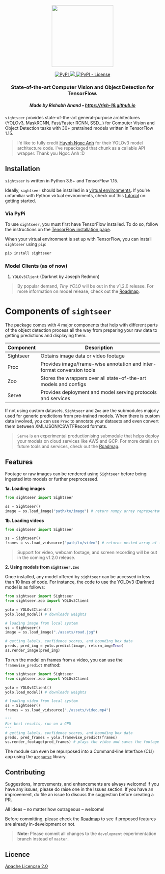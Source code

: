 <p align="center">
    <br>
	<img src="https://github.com/rish-16/sight/blob/master/Assets/logo.png?raw=true" width=200>
    <br>
<p>

<p align="center">
    <a href="https://pypi.org/project/sightseer/">
        <img alt="PyPI" src="https://img.shields.io/pypi/v/sightseer?color=%231dd1a1">
    </a>
    <a href="https://pepy.tech/project/sightseer">
        <img alr="PyPi - Downloads" src="https://pepy.tech/badge/sightseer">
    </a>
    <a href="https://github.com/rish-16/sight/blob/master/LICENSE">
		<img alt="PyPI - License" src="https://img.shields.io/pypi/l/sightseer?color=%23feca57">
    </a>
</p>

<h3 align="center">
<p>State-of-the-art Computer Vision and Object Detection for TensorFlow.</p>
</h3>

<h5 align="center">
<p>Made by Rishabh Anand • <a href="https://rish-16.github.io">https://rish-16.github.io</a></p>
</h5>

`sightseer` provides state-of-the-art general-purpose architectures (YOLOv3, MaskRCNN, Fast/Faster RCNN, SSD...) for Computer Vision and Object Detection tasks with 30+ pretrained models written in TensorFlow 1.15.

> I'd like to fully credit [Huynh Ngoc Anh](https://github.com/experiencor) for their YOLOv3 model architecture code. I've repackaged that chunk as a callable API wrapper. Thank you Ngoc Anh :D

## Installation

`sightseer` is written in Python 3.5+ and TensorFlow 1.15. 

Ideally, `sightseer` should be installed in a [virtual environments](https://docs.python.org/3/library/venv.html). If you're unfamiliar with Python virtual environments, check out this [tutorial](https://packaging.python.org/guides/installing-using-pip-and-virtual-environments/) on getting started.

### Via PyPi

To use `sightseer`, you must first have TensorFlow installed. To do so, follow the instructions on the [TensorFlow installation page](https://www.tensorflow.org/install/pip?lang=python3).

When your virtual environment is set up with TensorFlow, you can install `sightseer` using `pip`:

```bash
pip install sightseer
```

### Model Clients (as of now)

1. `YOLOv3Client` (Darknet by Joseph Redmon)

> By popular demand, *Tiny YOLO* will be out in the v1.2.0 release. For more information on model release, check out the [Roadmap](https://github.com/rish-16/sight/blob/master/ROADMAP.md).


# Components of `sightseer`

The package comes with 4 major components that help with different parts of the object detection process all the way from preparing your raw data to getting predictions and displaying them.

| Component | Description                                                               |
|-----------|---------------------------------------------------------------------------|
| Sightseer | Obtains image data or video footage                                       |
| Proc      | Provides image/frame-wise annotation and inter-format conversion tools    |
| Zoo       | Stores the wrappers over all state-of-the-art models and configs          |
| Serve     | Provides deployment and model serving protocols and services              |

If not using custom datasets, `Sightseer` and `Zoo` are the submodules majorly used for generic predictions from pre-trained models. When there is custom data involved, you can use `Proc` to annotate your datasets and even convert them between XML/JSON/CSV/TFRecord formats. 

> `Serve` is an experimental productionising submodule that helps deploy your models on cloud services like AWS and GCP. For more details on future tools and services, check out the [Roadmap](https://github.com/rish-16/sight/blob/master/ROADMAP.md).

## Features

Footage or raw images can be rendered using `Sightseer` before being ingested into models or further preprocessed.

<strong>1a. Loading images</strong>

```python
from sightseer import Sightseer

ss = Sightseer()
image = ss.load_image("path/to/image") # return numpy array representation of image
```

<strong>1b. Loading videos</strong>

```python
from sightseer import Sightseer

ss = Sightseer()
frames = ss.load_vidsource("path/to/video") # returns nested array of frames
```

> Support for video, webcam footage, and screen recording will be out in the coming v1.2.0 release.

<strong>2. Using models from `sightseer.zoo`</strong>

Once installed, any model offered by `sightseer` can be accessed in less than 10 lines of code. For instance, the code to use the YOLOv3 (Darknet) model is as follows:

```python
from sightseer import Sightseer
from sightseer.zoo import YOLOv3Client

yolo = YOLOv3Client()
yolo.load_model() # downloads weights

# loading image from local system
ss = Sightseer()
image = ss.load_image("./assets/road.jpg")

# getting labels, confidence scores, and bounding box data
preds, pred_img = yolo.predict(image, return_img=True)
ss.render_image(pred_img)
```

To run the model on frames from a video, you can use the `framewise_predict` method:

```python
from sightseer import Sightseer
from sightseer.zoo import YOLOv3Client

yolo = YOLOv3Client()
yolo.load_model() # downloads weights

# loading video from local system
ss = Sightseer()
frames = ss.load_vidsource("./assets/video.mp4")

"""
For best results, run on a GPU
"""
# getting labels, confidence scores, and bounding box data
preds, pred_frames = yolo.framewise_predict(frames)
ss.render_footage(pred_frames) # plays the video and saves the footage
```

The module can even be repurposed into a Command-line Interface (CLI) app using the [`argparse`](https://docs.python.org/3/library/argparse.html) library.

## Contributing

Suggestions, improvements, and enhancements are always welcome! If you have any issues, please do raise one in the Issues section. If you have an improvement, do file an issue to discuss the suggestion before creating a PR.

All ideas – no matter how outrageous – welcome!

Before committing, please check the [Roadmap](https://github.com/rish-16/sight/blob/master/ROADMAP.md) to see if proposed features are already in-development or not.

> **Note:** Please commit all changes to the `development` experimentation branch instead of `master`.

## Licence

[Apache Licencse 2.0](https://github.com/rish-16/sight/blob/master/LICENSE)
